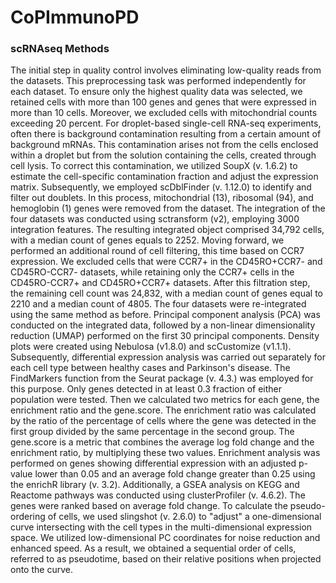 # CoPImmunoPD



### scRNAseq Methods 
The initial step in quality control involves eliminating low-quality reads from the datasets. This preprocessing task was performed independently for each dataset. To ensure only the highest quality data was selected, we retained cells with more than 100 genes and genes that were expressed in more than 10 cells. Moreover, we excluded cells with mitochondrial counts exceeding 20 percent.
For droplet-based single-cell RNA-seq experiments, often there is background contamination resulting from a certain amount of background mRNAs. This contamination arises not from the cells enclosed within a droplet but from the solution containing the cells, created through cell lysis. To correct this contamination, we utilized SoupX (v. 1.6.2) to estimate the cell-specific contamination fraction and adjust the expression matrix. Subsequently, we employed scDblFinder (v. 1.12.0) to identify and filter out doublets. In this process, mitochondrial (13), ribosomal (94), and hemoglobin (1) genes were removed from the dataset. The integration of the four datasets was conducted using sctransform (v2), employing 3000 integration features. The resulting integrated object comprised 34,792 cells, with a median count of genes equals to 2252.
Moving forward, we performed an additional round of cell filtering, this time based on CCR7 expression. We excluded cells that were CCR7+ in the CD45RO+CCR7- and CD45RO-CCR7- datasets, while retaining only the CCR7+ cells in the CD45RO-CCR7+ and CD45RO+CCR7+ datasets. After this filtration step, the remaining cell count was 24,832, with a median count of genes equal to 2210 and a median count of 4805. The four datasets were re-integrated using the same method as before. Principal component analysis (PCA) was conducted on the integrated data, followed by a non-linear dimensionality reduction (UMAP) performed on the first 30 principal components. Density plots were created using Nebulosa (v1.8.0) and scCustomize (v1.1.1).
Subsequently, differential expression analysis was carried out separately for each cell type between healthy cases and Parkinson's disease. The FindMarkers function from the Seurat package (v. 4.3.) was employed for this purpose. Only genes detected in at least 0.3 fraction of either population were tested. 
Then we calculated two metrics for each gene, the enrichment ratio and the gene.score. The enrichment ratio was calculated by the ratio of the percentage of cells where the gene was detected in the first group divided by the same percentage in the second group. The gene.score is a metric that combines the average log fold change and the enrichment ratio, by multiplying these two values. 
Enrichment analysis was performed on genes showing differential expression with an adjusted p-value lower than 0.05 and an average fold change greater than 0.25 using the enrichR library (v. 3.2). Additionally, a GSEA analysis on KEGG and Reactome pathways was conducted using clusterProfiler (v. 4.6.2). The genes were ranked based on average fold change.
To calculate the pseudo-ordering of cells, we used slingshot (v. 2.6.0) to "adjust" a one-dimensional curve intersecting with the cell types in the multi-dimensional expression space. We utilized low-dimensional PC coordinates for noise reduction and enhanced speed. As a result, we obtained a sequential order of cells, referred to as pseudotime, based on their relative positions when projected onto the curve.
